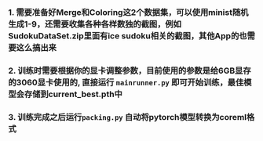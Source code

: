 ### 1. 需要准备好Merge和Coloring这2个数据集，可以使用minist随机生成1-9，还需要收集各种各样数独的截图，例如SudokuDataSet.zip里面有ice sudoku相关的截图，其他App的也需要这么搞出来

### 2. 训练时需要根据你的显卡调整参数，目前使用的参数是给6GB显存的3060显卡使用的, 直接运行 `mainrunner.py` 即可开始训练，最佳模型会存储到current_best.pth中

### 3. 训练完成之后运行`packing.py` 自动将pytorch模型转换为coreml格式
